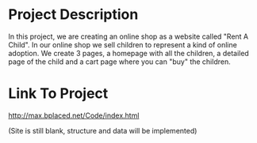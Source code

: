 # Project Description
In this project, we are creating an online shop as a website called "Rent A Child". In our online shop we sell children to represent a kind of online adoption. We create 3 pages, a homepage with all the children, a detailed page of the child and a cart page where you can "buy" the children.
# Link To Project
http://max.bplaced.net/Code/index.html

(Site is still blank, structure and data will be implemented)
